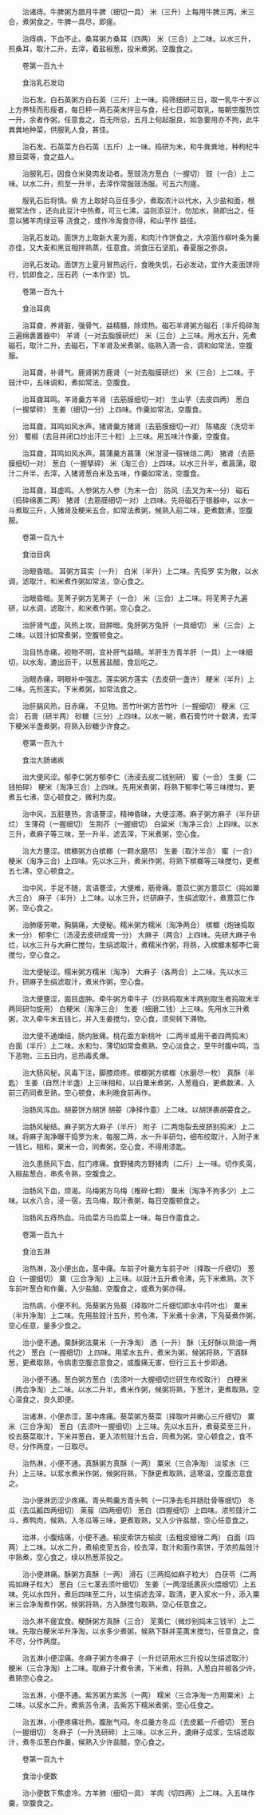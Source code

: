 <!-- { "loadSidebar": true } -->
　　治诸痔。牛脾粥方腊月牛脾（细切一具） 米（三升）上每用牛脾三两，米三合，煮粥食之，牛脾一具尽，即瘥。

　　治痔病，下血不止。桑耳粥方桑耳（四两） 米（三合）上二味。以水三升，煎桑耳，取汁二升，去滓，着盐椒葱，投米煮粥，空腹食之。

　　卷第一百九十

　　食治乳石发动

　　治石发。白石英粥方白石英（三斤）上一味。捣筛细研三日，取一乳牛十岁以上方养犊而形瘦者，每日秤一两石英末拌豆与食，经七日即可取乳，每朝空腹热饮一升，余者作粥，任意食之，百无所忌，五月上旬起服良，如急要用亦不拘，此牛粪粪地种菜，供服乳人食，甚佳。

　　治石发。石英菜方白石英（五斤）上一味。捣研为末，和牛粪粪地，种枸杞牛膝豆菜等，食之益人。

　　治服乳石，因食仓米臭肉发动者。葱豉汤方葱白（一握切） 豉（一合）上二味。以水二升，煎至一升半，去滓作常服豉汤服。可五六剂瘥。

　　服乳石后将慎。紫 方上取好乌豆任多少，煮取浓汁以代水，入少盐和面，根据常法作 ，还向此豆汁中热煮，可三七沸，溢则添豆汁，勿加水，熟即出之，任意以猪羊肉绿豆等 浇食之，或作冷淘食亦得，和山芋作 益佳。

　　治乳石发动。面饼方上取新大麦为面，和肉汁作饼食之，大凉面作柳叶条为羹亦佳，又大麦和黑豆相拌熟蒸，任意食。消食压石坚肌，春夏服之弥良。

　　治乳石发动。面饼方上夏月冒热远行，食晚失饥，石必发动，宜作大麦面饼将行，饥即食之，压石药（一本作坚）饥。

　　卷第一百九十

　　食治耳病

　　治耳聋，养肾脏，强骨气，益精髓，除烦热。磁石羊肾粥方磁石（半斤捣碎淘三遍绵裹置器中） 羊肾（一对去脂膜研烂） 米（三合）上三味。用水五升，先煮磁石，取汁二升，去磁石，下羊肾及米煮粥，临熟入酒一合，调和如常法，空腹服。

　　治耳聋，补肾气。鹿肾粥方鹿肾（一对去脂膜研烂） 米（三合）上二味。于豉汁中，五味调和，煮如常法，空腹食。

　　治耳聋耳鸣。羊肾羹方羊肾（去筋膜细切一对） 生山芋（去皮四两） 葱白（一握擘碎） 生姜（细切一分）上四味。作羹如常法，空腹食。

　　治耳聋，耳鸣如风水声。猪肾羹方猪肾（去筋膜细切一对） 陈橘皮（洗切半分） 蜀椒（去目并闭口炒出汗三十粒）上三味。用五味汁作羹，空腹食。

　　治耳聋，耳鸣如风水声。菖蒲羹方菖蒲（米泔浸一宿锉焙二两） 猪肾（去筋膜细切一对） 葱白（一握擘碎） 米（淘三合）上四味。以水三升半，煮菖蒲，取汁二升半，去滓，入猪肾葱白米及五味，作羹如常法，空腹食。

　　治耳聋，耳虚鸣。人参粥方人参（为末一合） 防风（去叉为末一分） 磁石（捣碎绵裹二两） 猪肾（去筋膜细切一对）上四味。先将磁石于银器中，以水一斗煮取三升，入猪肾及粳米五合，如常法煮粥，候熟入前二味，更煮数沸，空腹服。

　　卷第一百九十

　　食治目病

　　治眼昏暗。 耳粥方耳实（一升） 白米（半升）上二味。先捣罗 实为散，以水调，滤取汁，和米煮作粥如常法，空心食之。

　　治眼昏暗。芜菁子粥方芜菁子（一合） 米（三合）上二味。将芜菁子九遍研，以水调，滤取汁，和米煮作粥，空心食之。

　　治肝肾气虚，风热上攻，目肿暗。兔肝粥方兔肝（一具细切） 米（三合）上二味。以豉汁如常煮粥，空腹顿食之。

　　治目热赤痛，视物不明，宜补肝气益睛。羊肝生方青羊肝（一具）上一味细切，以水淘，漉出沥干，以葱酱盐醋，食后吃之。

　　治眼赤痛，明眼补中强志。莲实粥方莲实（去皮研一盏许） 粳米（半升）上二味。先煎莲实，下米煮粥，如常法食之。

　　治肝膈风热，目赤痛， 不见物。苦竹叶粥方苦竹叶（一握细切） 粳米（三合） 石膏（研半两） 砂糖（三分）上四味。以水一碗，煮石膏竹叶十数沸，去滓下粳米半盏煮粥，将熟入砂糖少许食之。

　　卷第一百九十

　　食治大肠诸疾

　　治大便风涩。郁李仁粥方郁李仁（汤浸去皮二钱别研） 蜜（一合） 生姜（二钱拍碎） 粳米（淘净三合）上四味。先用米煮粥，将熟下郁李仁等三味搅匀，更煮五七沸，空心顿食之，微利为度。

　　治中风，五脏壅热，言语謇涩，精神昏昧，大便涩滞。麻子粥方麻子（半升研烂） 生薄荷（一握细切） 生荆芥（一握细切） 白粱米（淘净三合）上四味。以水三升，煮麻子等三味，至一升半，滤去滓，下米煮粥，空心食。

　　治大方壅涩。槟榔粥方白槟榔（一颗水磨尽） 生姜（取汁半合） 蜜（一合） 粳米（淘净三合）上四味。先以水三升，煮米作粥，将熟下槟榔等三味搅匀，更煮五七沸，空心顿食之。

　　治中风，手足不随，言语謇涩，大便难，筋骨痛。薏苡仁粥方薏苡仁（捣如粟大三合） 麻子（半升）上二味。以水三升，烂研麻子，生绢滤取汁，煮薏苡仁作粥，空心食之。

　　治肺痿劳嗽，胸膈痛，大便秘。糯米粥方糯米（淘净两合） 槟榔（炮锉捣取末一分） 郁李仁（汤浸去皮研成膏一分） 大麻子（两合）上四味。先研大麻子令烂，以水三升与大麻仁搅匀，生绢滤取汁，煮糯米作粥，将熟，入槟榔末郁李仁膏搅匀，空心食之。

　　治大便秘涩。糯米粥方糯米（淘净） 大麻子（各两合）上二味。先以水三升，研麻子生绢滤取汁，煮米作粥，空心食。

　　治大便壅涩，面目虚肿。牵牛粥方牵牛子（炒熟捣取末半两别取生者捣取末半两同研匀旋用） 白粳米（淘净三合） 生姜（细磨二钱）上三味。先用水三升煮粥，次入牵牛末五钱匕，并入生姜搅匀，空心食，须臾转下滞物。

　　治大便不通燥结，肠内胀痛。桃花面方新桃叶（二两半或用干者四两捣末） 白面（半斤）上二味。水和匀，薄切如常食煮熟，空心淡食之，至午时腹中鸣，当下恶物，三五日内，忌热毒炙爆。

　　治大肠风秘，风毒下注，脚膝烦疼。槟榔粥方槟榔（水磨尽一枚） 真酥（半匙） 生姜（自然汁半盏）上三味相和，以白粟米煮粥，入葱薤白，更煮数沸，入前三药同煮至熟，空心顿食，未利晚食前再作。

　　治肠风泻血。胡荽饼方胡饼 胡荽（净择作齑）上二味。以胡饼裹胡荽食之。

　　治肠风秘结。麻子粥方大麻子（半斤） 附子（二两炮裂去皮脐别捣末）上二味。将麻子淘净曝干捣罗为末，每服二两，水一升半研匀，细布绞取汁，入附子末一钱匕，相和，粟米一合，同煮粥，空心食，不得用漆匙。

　　治久患肠风下血，肛门疼痛。食野猪肉方野猪肉（二斤）上一味。切作炙脔，入椒盐葱白，串炙令熟，空腹食之。

　　治肠风下血，烦渴。乌梅粥方乌梅（椎碎七颗） 粟米（淘净不拘多少）上二味。以水八合，浸一宿，去乌梅，取汁煮粥，每日空腹顿食之。

　　治肠风五痔热血。马齿菜方马齿菜上一味。每日作齑食之。

　　卷第一百九十

　　食治五淋

　　治热淋，及小便出血，茎中痛。车前子叶羹方车前子叶（择取一斤细切） 葱白（一握细切） 粟（三合净淘）上三味。以豉汁五升煮令沸，先下米煮熟，次下车前叶葱白和作羹，入少盐醋，空腹食之，或煮为粥亦得。

　　治热病，小便不利。凫葵粥方凫葵（择取叶二斤细切即水中荇叶也） 粟米（半升净淘）上二味。先用盐豉汁五升，煎令沸，下米煮十余沸，下凫葵煮作粥，空心任意，量多少食之。

　　治小便不通。粟酥粥法粟米（一升净淘） 酒（一升） 酥（无好酥以熟油一两代之） 葱白（一握细切）上四味。用浆水五升，煮米为粥，候粥将熟，下酒酥葱，更煮取熟，令病患空腹恣意食之，或腹痛无害，但行三五十步即通。

　　治小便不通。葱白粥方葱白（去须叶一大握细切烂研生布绞取汁） 白粳米（两合净淘）上二味。以水二升半，煮米作粥，候粥将熟，下葱汁，更煮取熟，空心温食之，良久即便。

　　治诸淋，小便赤涩，茎中疼痛。葵菜粥方葵菜（择取叶并嫩心三斤细切） 粟米（三合净淘） 葱白（去须叶一握细切）上三味。先以水五升，煮葵菜至三升，绞去葵菜取汁，下米并葱白，更入浓煎豉汁五合，同煮为粥，空心顿食之，食不尽，分作两度，一日取尽。

　　治热淋，小便不通。真酥粥方真酥（一两） 粟米（三合净淘） 淡浆水（三升）上三味。以浆水煮米作粥，候粥将熟，下酥更煮取熟，适寒温，空腹恣意食之。

　　治小便淋沥涩少疼痛。青头鸭羹方青头鸭（一只净去毛并肠肚骨等细切） 冬瓜（去瓜瓤四两细切） 莱菔（四两细切） 葱白（四握细切）上四味。浓煎豉汁二斗，煮鸭肉，候熟，入冬瓜等三味，更煮取熟，又入少许盐醋，空心任意食之。

　　治淋，小腹结痛，小便不通。榆皮索饼方榆皮（去粗皮细锉二两） 白面（四两）上二味。以水二升，煮榆皮至五合，绞去滓，取汁和面作索饼，于浓煎盐豉汁中熟煮，空心食之，续以热葱茶投之。

　　治小便淋痛。酥粥方真酥（一两） 滑石（三两捣如麻子粒大） 白茯苓（二两捣如麻子粒大） 葱白（三七茎去须叶细切） 生姜（一两湿纸裹灰火煨细切）上五味。先以水四升，煮后四味至二升，以生绢滤去滓，取清，更入浆水一升，添入粟米三合净淘煮作粥，候粥将熟，方入酥搅匀取熟，空心任意食之。

　　治久淋不瘥宜食。粳酥粥方真酥（三合） 芜荑仁（微炒别捣末三钱半）上二味。先取白粳米半升净淘，以水多少煮粥，候熟下酥并芜荑末搅匀，任意食之，食不尽，分作两度。

　　治五淋小便涩痛。冬麻子粥方冬麻子（一升烂研用水三升投以生绢滤取汁） 粳米（三合净淘）上二味。取麻子汁煮令沸，下米煮，将熟，入葱白并椒各少许，煮熟空心食之。

　　治五淋，小便不通。紫苏粥方紫苏（一两） 糯米（三合净淘一方用粟米）上二味。以浆水二升，煮紫苏令沸，去紫苏下糯米煮粥，空心任食之。

　　治五淋，小便疼痛壮热，腹胀气闷。冬瓜羹方冬瓜（去皮瓤一斤细切） 葱白（一握细切） 冬麻子（一升洗研碎）上三味。以水三升，漉麻子成浆，生绢滤取汁，煮冬瓜葱白作羹，候熟入少许盐醋，空心食之。

　　卷第一百九十

　　食治小便数

　　治小便数下焦虚冷。方羊肺（细切一具） 羊肉（切四两）上二味。入五味作羹，空腹食之。

